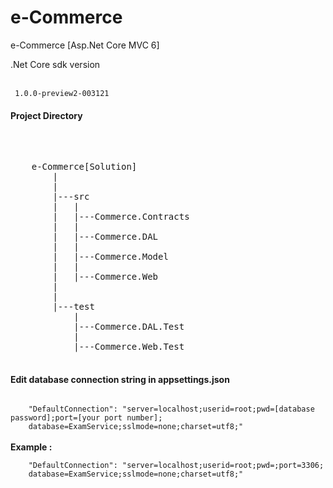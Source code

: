 # e-Commerce
e-Commerce [Asp.Net Core MVC 6]


<p> .Net Core sdk version </p>
<br />
<code> 1.0.0-preview2-003121 </code>

<h4> Project Directory </h4>
<br />
<pre> 
	e-Commerce[Solution]
		|
		|
		|---src
		|	|	
		|	|---Commerce.Contracts
		|	|
		|	|---Commerce.DAL
		|	|
		|	|---Commerce.Model
		|	|	
		|	|---Commerce.Web
		|
		|		
		|---test
			|
			|---Commerce.DAL.Test
			|	
			|---Commerce.Web.Test
				
</pre>

<h4> Edit database connection string in appsettings.json </h4>
<code> 
	"DefaultConnection": "server=localhost;userid=root;pwd=[database password];port=[your port number];
	database=ExamService;sslmode=none;charset=utf8;" 
</code>
<br /> <b> Example :</b> <br />
<code> 
	"DefaultConnection": "server=localhost;userid=root;pwd=;port=3306;
	database=ExamService;sslmode=none;charset=utf8;" 
</code>

